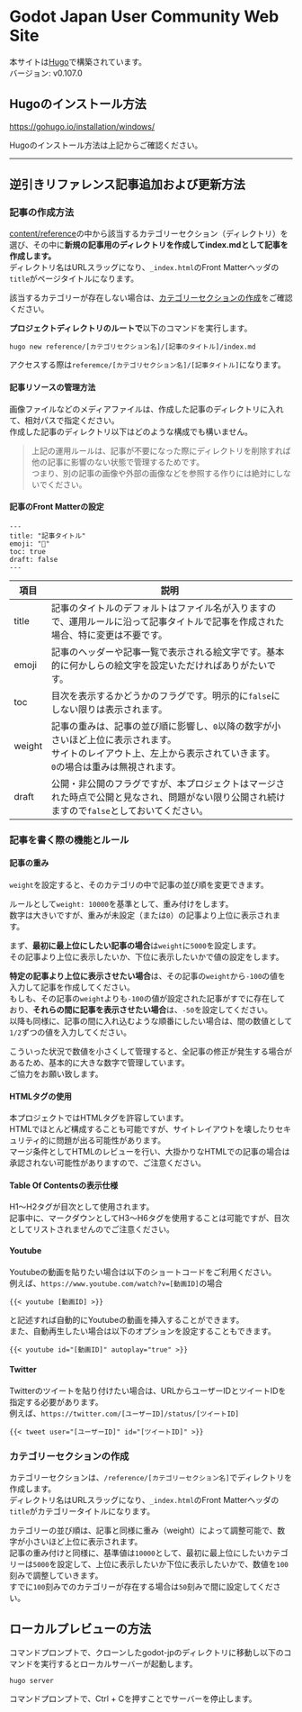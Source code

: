 # Godot Japan User Community Web Site

本サイトは[Hugo](https://gohugo.io/)で構築されています。  
バージョン: v0.107.0

## Hugoのインストール方法

https://gohugo.io/installation/windows/

Hugoのインストール方法は上記からご確認ください。

---

## 逆引きリファレンス記事追加および更新方法

### 記事の作成方法

[content/reference](/tree/main/content/reference)の中から該当するカテゴリーセクション（ディレクトリ）を選び、その中に**新規の記事用のディレクトリを作成してindex.mdとして記事を作成します。**  
ディレクトリ名はURLスラッグになり、`_index.html`のFront Matterヘッダの`title`がページタイトルになります。

該当するカテゴリーが存在しない場合は、[カテゴリーセクションの作成](#%E3%82%AB%E3%83%86%E3%82%B4%E3%83%AA%E3%83%BC%E3%82%BB%E3%82%AF%E3%82%B7%E3%83%A7%E3%83%B3%E3%81%AE%E4%BD%9C%E6%88%90)をご確認ください。

**プロジェクトディレクトリのルートで**以下のコマンドを実行します。

```
hugo new reference/[カテゴリセクション名]/[記事のタイトル]/index.md
```

アクセスする際は`referemce/[カテゴリセクション名]/[記事タイトル]`になります。

#### 記事リソースの管理方法

画像ファイルなどのメディアファイルは、作成した記事のディレクトリに入れて、相対パスで指定ください。  
作成した記事のディレクトリ以下はどのような構成でも構いません。

> 上記の運用ルールは、記事が不要になった際にディレクトリを削除すれば他の記事に影響のない状態で管理するためです。  
つまり、別の記事の画像や外部の画像などを参照する作りには絶対にしないでください。


#### 記事のFront Matterの設定

```
---
title: "記事タイトル"
emoji: "🎈"
toc: true
draft: false
---
```

| 項目 | 説明 |
| --- | --- |
| title | 記事のタイトルのデフォルトはファイル名が入りますので、運用ルールに沿って記事タイトルで記事を作成された場合、特に変更は不要です。 |
| emoji | 記事のヘッダーや記事一覧で表示される絵文字です。基本的に何かしらの絵文字を設定いただければありがたいです。 |
| toc | 目次を表示するかどうかのフラグです。明示的に`false`にしない限りは表示されます。 |
| weight | 記事の重みは、記事の並び順に影響し、`0`以降の数字が小さいほど上位に表示されます。<br/>サイトのレイアウト上、左上から表示されていきます。<br/>`0`の場合は重みは無視されます。 |
| draft | 公開・非公開のフラグですが、本プロジェクトはマージされた時点で公開と見なされ、問題がない限り公開され続けますので`false`としておいてください。 |

### 記事を書く際の機能とルール

#### 記事の重み

`weight`を設定すると、そのカテゴリの中で記事の並び順を変更できます。

ルールとして`weight: 10000`を基準として、重み付けをします。  
数字は大きいですが、重みが未設定（または`0`）の記事より上位に表示されます。

まず、**最初に最上位にしたい記事の場合**は`weight`に`5000`を設定します。  
その記事より上位に表示したいか、下位に表示したいかで値の設定をします。

**特定の記事より上位に表示させたい場合**は、その記事の`weight`から`-100`の値を入力して記事を作成してください。  
もしも、その記事の`weight`よりも`-100`の値が設定された記事がすでに存在しており、**それらの間に記事を表示させたい場合**は、`-50`を設定してください。  
以降も同様に、記事の間に入れ込むような順番にしたい場合は、間の数値として`1/2`ずつの値を入力してください。

こういった状況で数値を小さくして管理すると、全記事の修正が発生する場合があるため、基本的に大きな数字で管理しています。  
ご協力をお願い致します。

#### HTMLタグの使用

本プロジェクトではHTMLタグを許容しています。  
HTMLでほとんど構成することも可能ですが、サイトレイアウトを壊したりセキュリティ的に問題が出る可能性があります。  
マージ条件としてHTMLのレビューを行い、大掛かりなHTMLでの記事の場合は承認されない可能性がありますので、ご注意ください。

#### Table Of Contentsの表示仕様

H1～H2タグが目次として使用されます。  
記事中に、マークダウンとしてH3～H6タグを使用することは可能ですが、目次としてリストされませんのでご注意ください。

#### Youtube

Youtubeの動画を貼りたい場合は以下のショートコードをご利用ください。  
例えば、`https://www.youtube.com/watch?v=[動画ID]`の場合

```
{{< youtube [動画ID] >}}
```

と記述すれば自動的にYoutubeの動画を挿入することができます。  
また、自動再生したい場合は以下のオプションを設定することもできます。

```
{{< youtube id="[動画ID]" autoplay="true" >}}
```

#### Twitter

Twitterのツイートを貼り付けたい場合は、URLからユーザーIDとツイートIDを指定する必要があります。  
例えば、`https://twitter.com/[ユーザーID]/status/[ツイートID]`

```
{{< tweet user="[ユーザーID]" id="[ツイートID]" >}}
```

### カテゴリーセクションの作成

カテゴリーセクションは、`/reference/[カテゴリーセクション名]`でディレクトリを作成します。  
ディレクトリ名はURLスラッグになり、`_index.html`のFront Matterヘッダの`title`がカテゴリータイトルになります。

カテゴリーの並び順は、記事と同様に重み（weight）によって調整可能で、数字が小さいほど上位に表示されます。  
記事の重み付けと同様に、基準値は`10000`として、最初に最上位にしたいカテゴリーは`5000`を設定して、上位に表示したいか下位に表示したいかで、数値を`100`刻みで調整していきます。  
すでに`100`刻みでのカテゴリーが存在する場合は`50`刻みで間に設定してください。

## ローカルプレビューの方法

コマンドプロンプトで、クローンしたgodot-jpのディレクトリに移動し以下のコマンドを実行するとローカルサーバーが起動します。

```
hugo server
```

コマンドプロンプトで、Ctrl + Cを押すことでサーバーを停止します。
